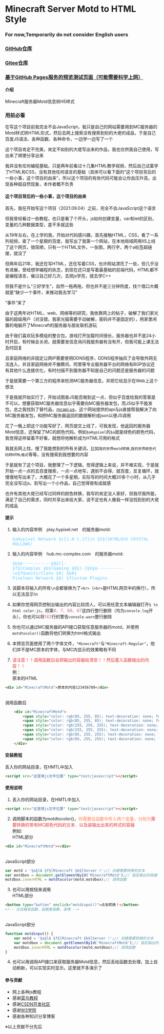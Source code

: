 # Minecraft Server Motd to HTML Style

### For now,Temporarily do not consider English users

### [GitHub仓库](https://github.com/KazegaFuHua/Minecraft-server-Motd-Color-cod-to-HTML-style)
### [Gitee仓库](https://gitee.com/xcfuhua/Minecraft-server-Motd-Color-cod-to-HTML-style)
### [基于GitHub Pages服务的预览测试页面（可能需要科学上网）](https://kazegafuhua.github.io/Minecraft-server-Motd-Color-cod-to-HTML-style/)

#### 介绍
Minecraft服务器Motd信息转H5样式

### 用前必看
在写这个项目前我完全不会JavaScript，我只是自己的网站需要用到MC服务器的Motd样式转HTML形式，然后去网上搜索没有搜索到别的大佬的成品，于是自己百度JS语法、各种函数、各种命令，一边学一边写了一个

这个项目肯定不完美，肯定不如别的大佬写出来的作品，我也仅供我自己使用，写出来了顺便分享出来

我并没有任何编程基础，只是两年前看过十几集HTML教学视频，然后自己试着学了HTML和CSS，没有其他任何语言的基础（具体可以看下面的“这个项目背后的一些小事，这个项目的由来”，所以这个项目的有些代码可能会让你血压升高，出现各种超自然现象，本作者概不负责

#### 这个项目背后的一些小事，这个项目的由来
首先，我在开始写这个项目（2021.09.04）之前，完全不会JavaScript这个语言

但我曾经看过一些教程，也只是看了个开头，js如何创建变量，var和let的区别，变量的几种数据类型，差不多就这些

从19年左右，在上学的我，开始对代码感兴趣，首先接触HTML，CSS，看了一系列视频，查了一个星期的百度，我写出了我第一个网站，在本地局域网用IIS上线了这个网页，很简陋，只有一个HTML文件，一张图，两行字，两个a标签超链接，就没了

但两年后21年，我还在写HTML，还在写着CSS，也许网站漂亮了一些，但几乎没有进展，曾经想学编程的执念，到现在还只是写着最基础的前端代码，HTML都不是编程语言，催过自己好几次，去把js学完，就去学C++

但我不是什么“三好学生”，自然一拖再拖，但也并不是三分钟热度，找个借口大概就是“缺少一个事件，来推动我去学习”

“事件”来了

由于这两年对HTML、web、网络等的研究，我依靠网上的帖子，破解了我们家光猫的超级用户（对没错，我家光猫需要手动破解，密码并不是固定的），用家里闲置的电脑开了Minecraft的服务器与朋友联机游玩

由于我们喜欢玩多模组的整合包，游戏打开加载时间很长，服务器也并不是24小时开启，有时候会关闭，就需要发信息询问我服务器有没有开，但我可能上课无法及时回复

且家庭网络的非固定公网IP需要使用DDNS程序，DDNS程序抽风了会导致外网无法连入，并且家庭网络并不像腾讯、阿里等专业服务器平台的网络有BGP协议还有其他什么连接优化，有时扫描不到服务器不知是自己的问题还是服务器的问题

于是就需要一个第三方的程序来检测MC服务器信息，并把它给显示在Web上这个想法

于是我就开始实行了，开始试图查JS能否做到这一点，但似乎百度给我的答案是不可以，想要获取MC服务器信息似乎需要向MC服务器发包，而JS似乎不能发包，总之我找到了替代品，[mcapi.us](https://mcapi.us/)，这个网站提供的api与js直接帮我解决了向MC服务器发包，和把MC服务器返回的数据解析成json以便JS调用

花了一晚上把这个功能写好了，网页提交上线了，可我发现，他返回的服务器Motd信息，还保留了MC的颜色代码，例如`§aHypixel`的`§a`就是绿色的颜色代码，我觉得这样留着不好看，就想将他解析成为HTML可用的格式

我就去网上找，搜了我能想到的所有关键词，比如`我的世界motd转换`,`我的世界颜色代码转HTML格式`等等，没有搜索到我想要的内容

于是就有了这个项目，我整理了一下逻辑，觉得逻辑上来说，并不难实现，于是就开始一点一点的去百度搜索，一点一点地写，遇到不会得，就百度，反复循环，就慢慢地写出来了，大概花了一个多星期，实际写的时间大概20多个小时，从几乎完全没写过js，到写出一个小作品，自己觉得很有成就感

也许有其他大佬已经写过同样的颜色转换，我写的肯定没人家好，但我尽我所能，满足了自己的需求，同时共享出来给大家，说不定也有人像我一样没找到别的大佬的成品

#### 提示
1. 输入的内容举例&emsp;play.hypixel.net&emsp;的服务器motd:<pre style="white-space: pre-wrap;color: #66ccff;">             §aHypixel Network  §c[1.8-1.17]\n          §5§lSKYBLOCK CRYSTAL HOLLOWS!</pre>

2. 输入的内容举例&emsp;hub.mc-complex.com&emsp;的服务器motd:<pre style="white-space: pre-wrap;color: #66ccff;">§b§m-----------§8§l[- §f§lComplex §b§lGaming §8§l-]§b§m----------\n§fQuests/Clans §8| §b#1 Pixelmon Network §8| §fCustom Plugins</pre></p>

3. 该脚本将输入的所有`\n`全都替换为了`<br>`（`<br>`是HTML网页中的换行），所以无法显示\n

4. 如果你觉得网页控制台输出的内容比较烦人，可以用任意文本编辑器打开`§ to html color.js`，将第<font color="#c76079">6、7、66、67</font>这四行整行删除（均为`console.log`开头），你也可以将<font color="#c76079">142</font>行的警告`console.warn`整行删除

5. 你也可以通过MC服务器的API接口获取任意服务器的motd，并使用`motdtocolor()`函数将他们转换为html格式输出

6. 本预览页面使用了两个字体文件，`"Minecraft"`与`"Minecraft-Regular"`，他们并不是MC原本的字体，与MC内显示的效果略有不同

7. <font color="#e53935">请注意！！调用函数后会把输出的容器给清空！！然后塞入函数输出的内容！！</font>
<br>例：
<br>原本的HTML
```html
<div id="MinecraftMotd">原本的内容123456789</div>
```
<br>调用函数后
```html
	<div id="MinecraftMotd">
		<span style="color: rgb(85, 255, 85); text-decoration: none; font-style: normal; font-family: &quot;Minecraft R&quot;; white-space: pre;"></span>
		<span style="color: rgb(85, 255, 85); text-decoration: none; font-style: normal; font-family: Minecraft; white-space: pre;">A </span>
		<span style="color: rgb(255, 255, 255); text-decoration: none; font-style: normal; font-family: &quot;Minecraft R&quot;; white-space: pre;"></span>
		<span style="color: rgb(255, 255, 255); text-decoration: none; font-style: normal; font-family: Minecraft; white-space: pre;">Minecraft </span>
		<span style="color: rgb(85, 255, 255); text-decoration: none; font-style: normal; font-family: &quot;Minecraft R&quot;; white-space: pre;"></span>
		<span style="color: rgb(85, 255, 255); text-decoration: none; font-style: normal; font-family: Minecraft; white-space: pre;">Server !</span>
	</div>
```

#### 安装教程
丢入你的网站目录，在HMTL中加入
```html
<script src="这里填js文件位置" type="text/javascript"></script>
```

#### 使用说明
1.  丢入你的网站目录，在HMTL中加入
```html
<script src="这里填js文件位置" type="text/javascript"></script>
```
2. 调用脚本的函数为motdtocolor()，<font color="#ff7f50">你需要往函数中传入两个变量，分别为<font color="#e53935">需要转换的带有MC颜色代码的文本</font>，<font color="#e53935">以及装输出出来的样式的容器</font></font>
<br>例如:
<br>HTML部分
```html
<div id="MinecraftMotd"></div>
```
<br>JavaScript部分
```javascript
var motd = '§a§lA §f§lMinecraft §b§lServer !';// 创建需要转换的文本
var motdbox = document.getElementById('MinecraftMotd');// 指定输出的容器
motdbox.innerHTML = motdtocolor(motd,motdbox);// 调用函数
```
3. 也可以用按钮来调用
<br>HTML部分
```html
<button type="button" onclick="motdinput()">点击转换！</button>
<!-- 点击触发函数，函数套函数，诶嘿 -->
```
<br>JavaScript部分
```javascript
function motdinput() {
	var motd = '§a§lA §f§lMinecraft §b§lServer !';// 创建需要转换的文本
	var motdbox = document.getElementById('MinecraftMotd');// 指定输出的容器
	motdbox.innerHTML = motdtocolor(motd,motdbox);// 调用函数
}
```
4. 也可以用调用API接口来获取服务器Motd信息，然后丢给函数去处理，加上自动刷新，可以实现实时显示。这里就不多演示了

#### 参与贡献
- 网上各种js教程
- 感谢[菜鸟教程](https://www.runoob.com)
- 感谢[CSDN开发社区](https://www.csdn.net/)
- 感谢[W3学院](https://www.w3school.com.cn/)
- 感谢各种知识分享博客

※以上贡献不分先后